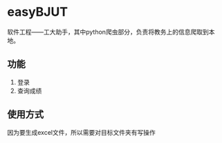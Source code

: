 # easyBJUT
软件工程——工大助手，其中python爬虫部分，负责将教务上的信息爬取到本地。

## 功能
1. 登录
2. 查询成绩

## 使用方式
因为要生成excel文件，所以需要对目标文件夹有写操作

